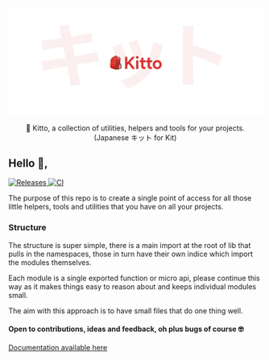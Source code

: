 ![Hero](https://raw.githubusercontent.com/mattpilott/kitto/main/.github/hero.svg)

<p align="center">
  🎒 Kitto, a collection of utilities, helpers and tools for your projects.
  (Japanese キット for Kit)
</p>

## Hello 👋,

<a href="https://github.com/mattpilott/kitto/releases">
<img src="https://img.shields.io/github/v/release/mattpilott/kitto?include_prereleases&label=Release" alt="Releases" />
</a>

<a href="https://github.com/mattpilott/kitto/actions">
<img src="https://github.com/mattpilott/kitto/actions/workflows/main.yml/badge.svg" alt="CI" />
</a>

The purpose of this repo is to create a single point of access for all those little helpers, tools and utilities that you have on all your projects.

### Structure

The structure is super simple, there is a main import at the root of lib that pulls in the namespaces, those in turn have their own indice which import the modules themselves.

Each module is a single exported function or micro api, please continue this way as it makes things easy to reason about and keeps individual modules small.

The aim with this approach is to have small files that do one thing well.

#### Open to contributions, ideas and feedback, oh plus bugs of course 🤓

[Documentation available here](https://mattpilott.github.io/kitto/)
